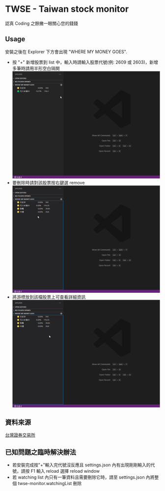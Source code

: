 # TWSE - Taiwan stock monitor

認真 Coding 之餘撇一眼關心您的錢錢

## Usage

安裝之後在 Explorer 下方會出現 "WHERE MY MONEY GOES".

- 按 "+" 新增股票到 list 中，輸入時請輸入股票代號(例: 2609 或 2603)，新增多筆時請用半形空白隔開
  ![](media/gif/twse-add.gif)
- 要刪除時請對該股票按右鍵選 remove
  ![](media/gif/twse-remove.gif)
- 將游標放到該檔股票上可查看詳細資訊
  ![](media/gif/twse-detail.gif)

## 資料來源

[台灣證券交易所](https://mis.twse.com.tw/stock/index.jsp)

## 已知問題之臨時解決辦法

- 若安裝完成按"+"輸入完代號沒反應且 settings.json 內有出現剛剛輸入的代號，請按 F1 輸入 reload 選擇 reload window
- 若 watching list 內只有一筆資料且需要刪除它時，請至 settings.json 內將整個 twse-monitor.watchingList 刪除
